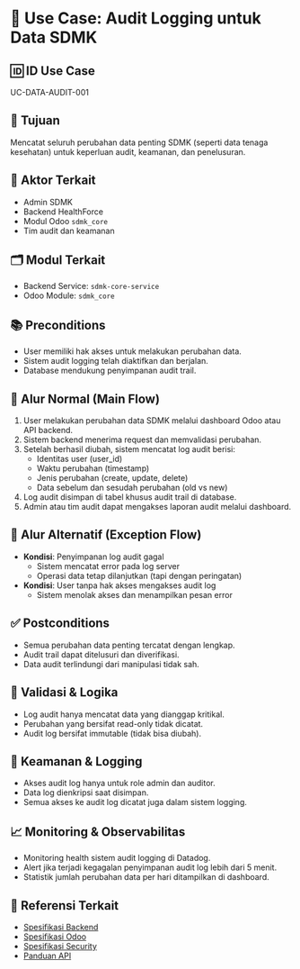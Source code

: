 # 🧩 Use Case: Audit Logging untuk Data SDMK

## 🆔 ID Use Case
UC-DATA-AUDIT-001

## 🎯 Tujuan
Mencatat seluruh perubahan data penting SDMK (seperti data tenaga kesehatan) untuk keperluan audit, keamanan, dan penelusuran.

## 👥 Aktor Terkait
- Admin SDMK
- Backend HealthForce
- Modul Odoo `sdmk_core`
- Tim audit dan keamanan

## 🗂️ Modul Terkait
- Backend Service: `sdmk-core-service`
- Odoo Module: `sdmk_core`

## 📚 Preconditions
- User memiliki hak akses untuk melakukan perubahan data.
- Sistem audit logging telah diaktifkan dan berjalan.
- Database mendukung penyimpanan audit trail.

## 🔁 Alur Normal (Main Flow)
1. User melakukan perubahan data SDMK melalui dashboard Odoo atau API backend.
2. Sistem backend menerima request dan memvalidasi perubahan.
3. Setelah berhasil diubah, sistem mencatat log audit berisi:
   - Identitas user (user_id)
   - Waktu perubahan (timestamp)
   - Jenis perubahan (create, update, delete)
   - Data sebelum dan sesudah perubahan (old vs new)
4. Log audit disimpan di tabel khusus audit trail di database.
5. Admin atau tim audit dapat mengakses laporan audit melalui dashboard.

## 🔄 Alur Alternatif (Exception Flow)
- **Kondisi**: Penyimpanan log audit gagal
  - Sistem mencatat error pada log server
  - Operasi data tetap dilanjutkan (tapi dengan peringatan)
- **Kondisi**: User tanpa hak akses mengakses audit log
  - Sistem menolak akses dan menampilkan pesan error

## ✅ Postconditions
- Semua perubahan data penting tercatat dengan lengkap.
- Audit trail dapat ditelusuri dan diverifikasi.
- Data audit terlindungi dari manipulasi tidak sah.

## 🧪 Validasi & Logika
- Log audit hanya mencatat data yang dianggap kritikal.
- Perubahan yang bersifat read-only tidak dicatat.
- Audit log bersifat immutable (tidak bisa diubah).

## 🔐 Keamanan & Logging
- Akses audit log hanya untuk role admin dan auditor.
- Data log dienkripsi saat disimpan.
- Semua akses ke audit log dicatat juga dalam sistem logging.

## 📈 Monitoring & Observabilitas
- Monitoring health sistem audit logging di Datadog.
- Alert jika terjadi kegagalan penyimpanan audit log lebih dari 5 menit.
- Statistik jumlah perubahan data per hari ditampilkan di dashboard.

## 🧩 Referensi Terkait
- [Spesifikasi Backend](../backend.md)
- [Spesifikasi Odoo](../odoo.md)
- [Spesifikasi Security](../security.md)
- [Panduan API](../api-guidelines.md)

